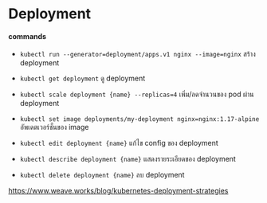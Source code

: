 # Deployment

#### commands

* `kubectl run --generator=deployment/apps.v1 nginx --image=nginx` สร้าง deployment

* `kubectl get deployment` ดู deployment

* `kubectl scale deployment {name} --replicas=4` เพิ่ม/ลดจำนวนของ pod ผ่าน deployment

* `kubectl set image deployments/my-deployment nginx=nginx:1.17-alpine` อัพเดตเวอร์ชั่นของ image

* `kubectl edit deployment {name}` แก้ไข config ของ deployment

* `kubectl describe deployment {name}` แสดงรายระเอียดของ deployment

* `kubectl delete deployment {name}` ลบ deployment

https://www.weave.works/blog/kubernetes-deployment-strategies
